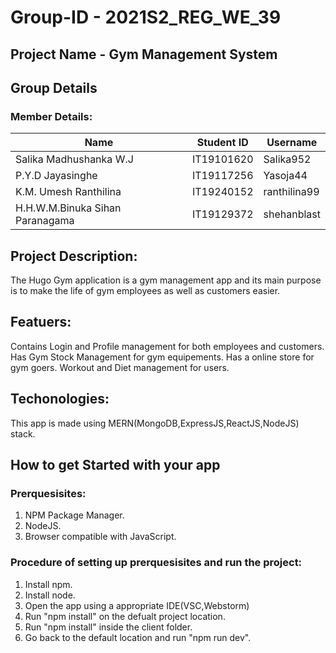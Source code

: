 # Group-ID - 2021S2_REG_WE_39 

## Project Name - Gym Management System

## Group Details

### Member Details:

| Name                            | Student ID    | Username      |
| ------------------------------- | ------------- | ------------- |
| Salika Madhushanka W.J          | IT19101620    | Salika952     |
| P.Y.D Jayasinghe                | IT19117256    | Yasoja44      |
| K.M. Umesh Ranthilina           | IT19240152    | ranthilina99  |
| H.H.W.M.Binuka Sihan Paranagama | IT19129372    | shehanblast   |
                                                             
## Project Description:

The Hugo Gym application is a gym management app and its main purpose is to make the life of gym employees as well as customers
easier.

## Featuers:

Contains Login and Profile management for both employees and customers.
Has Gym Stock Management for gym equipements.
Has a online store for gym goers.
Workout and Diet management for users.

## Techonologies:

This app is made using MERN(MongoDB,ExpressJS,ReactJS,NodeJS) stack.

## How to get Started with your app

### Prerquesisites:

 1. NPM Package Manager.
 2. NodeJS.
 3. Browser compatible with JavaScript.

### Procedure of setting up prerquesisites and run the project:

 1. Install npm.
 2. Install node.
 3. Open the app using a appropriate IDE(VSC,Webstorm)
 4. Run "npm install" on the defualt project location.
 5. Run "npm install" inside the client folder.
 6. Go back to the default location and run "npm run dev".

